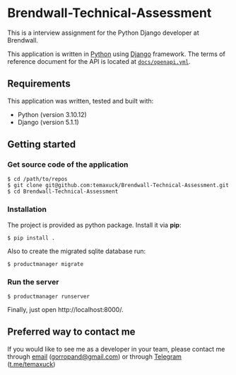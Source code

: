 # Brendwall-Technical-Assessment

This is a interview assignment for the Python Django developer at Brendwall.

This application is written in [Python](https://www.python.org/) using [Django](https://docs.djangoproject.com/en/5.1/) framework. The terms of reference document for the API is located at [`docs/openapi.yml`](https://github.com/temaxuck/Brendwall-Technical-Assessment/blob/main/productmanager/api/docs/openapi.yaml).

## Requirements

This application was written, tested and built with:
- Python (version 3.10.12)
- Django (version 5.1.1)

## Getting started

### Get source code of the application

```console
$ cd /path/to/repos
$ git clone git@github.com:temaxuck/Brendwall-Technical-Assessment.git
$ cd Brendwall-Technical-Assessment
```

### Installation

The project is provided as python package. Install it via **pip**:

```console
$ pip install .
```

Also to create the migrated sqlite database run:

```console
$ productmanager migrate
```

### Run the server

```console
$ productmanager runserver
```

Finally, just open http://localhost:8000/.

## Preferred way to contact me

If you would like to see me as a developer in your team, please contact me through [email](gorropand@gmail.com) (gorropand@gmail.com) or through [Telegram](t.me/temaxuck) ([t.me/temaxuck]((t.me/temaxuck)))
